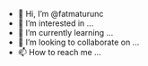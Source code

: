 - 👋 Hi, I’m @fatmaturunc
- 👀 I’m interested in ...
- 🌱 I’m currently learning ...
- 💞️ I’m looking to collaborate on ...
- 📫 How to reach me ...

<!---
fatmaturunc/fatmaturunc is a ✨ special ✨ repository because its `README.md` (this file) appears on your GitHub profile.
You can click the Preview link to take a look at your changes.
--->

